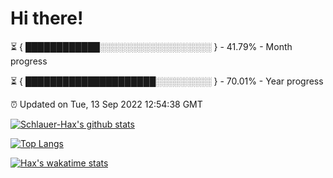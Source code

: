 # Hi there!

⏳ { ████████████░░░░░░░░░░░░░░░░░░ } - 41.79% - Month progress

⏳ { █████████████████████░░░░░░░░░ } - 70.01% - Year progress

⏰ Updated on Tue, 13 Sep 2022 12:54:38 GMT


[![Schlauer-Hax's github stats](https://github-readme-stats.vercel.app/api?username=Schlauer-Hax&show_icons=true&theme=dark&count_private=true)](https://github.com/Schlauer-Hax)


[![Top Langs](https://github-readme-stats.vercel.app/api/top-langs/?username=Schlauer-Hax&layout=compact&theme=dark)](https://github.com/Schlauer-Hax?tab=repositories)


[![Hax's wakatime stats](https://github-readme-stats.vercel.app/api/wakatime?username=Hax&theme=dark)](https://wakatime.com/@Hax)

